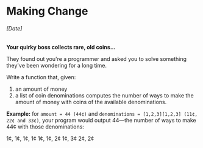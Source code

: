 # Making Change
###### [Date]

**Your quirky boss collects rare, old coins...**

They found out you're a programmer and asked you to solve something they've been wondering for a long time.

Write a function that, given:
1. an amount of money
2. a list of coin denominations
computes the number of ways to make the amount of money with coins of the available denominations.

**Example:** for `amount = 44 (44¢)` and `denominations = [1,2,3][1,2,3] (11¢, 22¢ and 33¢)`, your program would output 44—the number of ways to make 44¢ with those denominations:

1¢, 1¢, 1¢, 1¢
1¢, 1¢, 2¢
1¢, 3¢
2¢, 2¢
